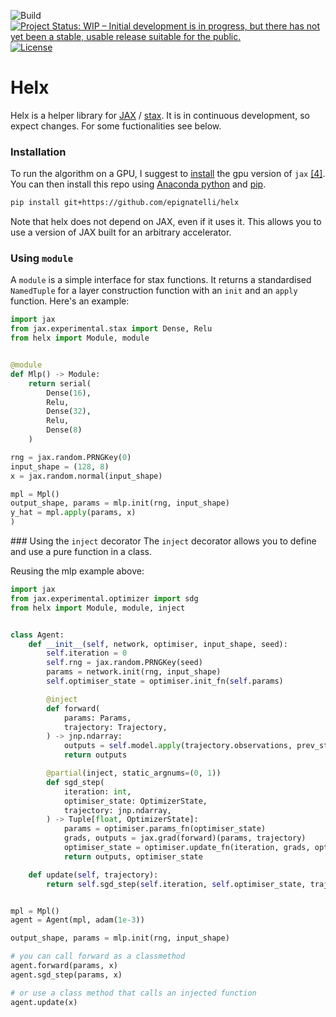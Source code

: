 ![Build](https://github.com/epignatelli/helx/workflows/build/badge.svg)
[![Project Status: WIP – Initial development is in progress, but there has not yet been a stable, usable release suitable for the public.](https://www.repostatus.org/badges/latest/wip.svg)](https://www.repostatus.org/#wip)
[![License](https://img.shields.io/badge/License-Apache%202.0-blue.svg)](https://opensource.org/licenses/Apache-2.0)

# Helx
Helx is a helper library for [JAX](https://github.com/google/jax) / [stax](https://github.com/google/jax/blob/master/jax/experimental/stax.py).
It is in continuous development, so expect changes.
For some fuctionalities see below.



### Installation
To run the algorithm on a GPU, I suggest to [install](https://github.com/google/jax#pip-installation) the gpu version of `jax` [[4]](https://github.com/google/jax). You can then install this repo using [Anaconda python](https://www.anaconda.com/products/individual) and [pip](https://pip.pypa.io/en/stable/installing/).
```sh
pip install git+https://github.com/epignatelli/helx
```
Note that helx does not depend on JAX, even if it uses it. This allows you to use a version of JAX built for an arbitrary accelerator.



### Using `module`
A `module` is a simple interface for stax functions. It returns a standardised `NamedTuple` for a layer construction function with an `init` and an `apply` function. Here's an example:
```python
import jax
from jax.experimental.stax import Dense, Relu
from helx import Module, module


@module
def Mlp() -> Module:
    return serial(
        Dense(16),
        Relu,
        Dense(32),
        Relu,
        Dense(8)
    )

rng = jax.random.PRNGKey(0)
input_shape = (128, 8)
x = jax.random.normal(input_shape)

mpl = Mpl()
output_shape, params = mlp.init(rng, input_shape)
y_hat = mpl.apply(params, x)
)


```

### Using the `inject` decorator
The `inject` decorator allows you to define and use a pure function in a class.

Reusing the mlp example above:
```python
import jax
from jax.experimental.optimizer import sdg
from helx import Module, module, inject


class Agent:
    def __init__(self, network, optimiser, input_shape, seed):
        self.iteration = 0
        self.rng = jax.random.PRNGKey(seed)
        params = network.init(rng, input_shape)
        self.optimiser_state = optimiser.init_fn(self.params)

        @inject
        def forward(
            params: Params,
            trajectory: Trajectory,
        ) -> jnp.ndarray:
            outputs = self.model.apply(trajectory.observations, prev_state)
            return outputs

        @partial(inject, static_argnums=(0, 1))
        def sgd_step(
            iteration: int,
            optimiser_state: OptimizerState,
            trajectory: jnp.ndarray,
        ) -> Tuple[float, OptimizerState]:
            params = optimiser.params_fn(optimiser_state)
            grads, outputs = jax.grad(forward)(params, trajectory)
            optimiser_state = optimiser.update_fn(iteration, grads, optimiser_state)
            return outputs, optimiser_state

    def update(self, trajectory):
        return self.sgd_step(self.iteration, self.optimiser_state, trajectory)


mpl = Mpl()
agent = Agent(mpl, adam(1e-3))

output_shape, params = mlp.init(rng, input_shape)

# you can call forward as a classmethod
agent.forward(params, x)
agent.sgd_step(params, x)

# or use a class method that calls an injected function
agent.update(x)

```